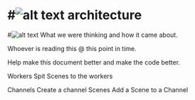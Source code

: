 #![alt text](http://loqoonet.com/loqootv/LTVlogo.png) architecture
============

#![alt text](http://www.dejoost.com/wp-content/uploads/2012/02/158.jpg)
What we were thinking and how it came about.

Whoever is reading this @ this point in time.

Help make this document better and make the code better.

Workers
Spit Scenes to the workers

Channels
Create a channel 
Scenes
Add a Scene to a Channel







